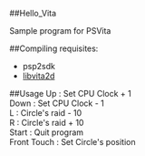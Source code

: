 ##Hello_Vita

Sample program for PSVita

##Compiling
requisites:
- psp2sdk
- [libvita2d](https://github.com/xerpi/libvita2d)

##Usage
Up : Set CPU Clock + 1 <br />
Down : Set CPU Clock - 1 <br />
L : Circle's raid - 10 <br />
R : Circle's raid + 10 <br />
Start : Quit program <br />
Front Touch : Set Circle's position <br />
